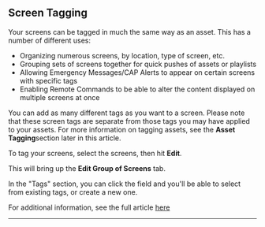 ## Screen Tagging

Your screens can be tagged in much the same way as an asset. This has a number of different uses:

  * Organizing numerous screens, by location, type of screen, etc.
  * Grouping sets of screens together for quick pushes of assets or playlists
  * Allowing Emergency Messages/CAP Alerts to appear on certain screens with specific tags
  * Enabling Remote Commands to be able to alter the content displayed on multiple screens at once



You can add as many different tags as you want to a screen. Please note that these screen tags are separate from those tags you may have applied to your assets. For more information on tagging assets, see the **Asset Tagging**section later in this article.

To tag your screens, select the screens, then hit **Edit**.



This will bring up the **Edit Group of Screens** tab. 



In the "Tags" section, you can click the field and you'll be able to select from existing tags, or create a new one.

For additional information, see the full article [here](https://support.optisigns.com/hc/en-us/articles/38062664690195)

---
